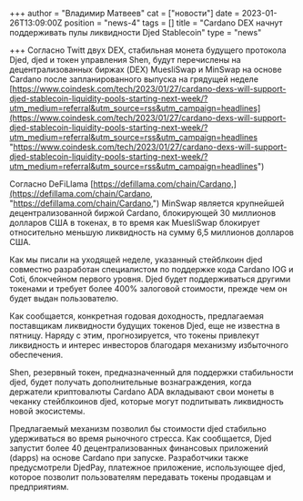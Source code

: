 +++
author = "Владимир Матвеев"
cat = ["новости"]
date = 2023-01-26T13:09:00Z
position = "news-4"
tags = []
title = "Cardano DEX начнут поддерживать пулы ликвидности Djed Stablecoin"
type = "news"

+++
Согласно Twitt двух DEX, стабильная монета будущего протокола Djed, djed и токен управления Shen, будут перечислены на децентрализованных биржах (DEX) MuesliSwap и MinSwap на основе Cardano после запланированного выпуска на грядущей неделе [https://www.coindesk.com/tech/2023/01/27/cardano-dexs-will-support-djed-stablecoin-liquidity-pools-starting-next-week/?utm_medium=referral&utm_source=rss&utm_campaign=headlines](https://www.coindesk.com/tech/2023/01/27/cardano-dexs-will-support-djed-stablecoin-liquidity-pools-starting-next-week/?utm_medium=referral&utm_source=rss&utm_campaign=headlines "https://www.coindesk.com/tech/2023/01/27/cardano-dexs-will-support-djed-stablecoin-liquidity-pools-starting-next-week/?utm_medium=referral&utm_source=rss&utm_campaign=headlines")

Согласно DeFiLlama [https://defillama.com/chain/Cardano,](https://defillama.com/chain/Cardano, "https://defillama.com/chain/Cardano,") MinSwap является крупнейшей децентрализованной биржой Cardano, блокирующей 30 миллионов долларов США в токенах, в то время как MuesliSwap блокирует относительно меньшую ликвидность на сумму 6,5 миллионов долларов США.

Как мы писали на уходящей неделе, указанный стейблкоин djed  совместно разработан специалистом  по поддержке кода Cardano IOG и Coti, блокчейном первого уровня. Djed будет поддерживаться другими токенами и требует более 400% залоговой стоимости, прежде чем он будет выдан пользователю.

Как сообщается, конкретная годовая доходность, предлагаемая поставщикам ликвидности будущих токенов Djed, еще не известна в пятницу. Наряду с этим, прогнозируется, что токены привлекут ликвидность и интерес инвесторов благодаря механизму избыточного обеспечения.

Shen, резервный токен, предназначенный для поддержки стабильности djed, будет получать дополнительные вознаграждения, когда держатели криптовалюты Cardano ADA вкладывают свои монеты в чеканку стейблкоинов djed, которые могут подпитывать ликвидность новой экосистемы.

Предлагаемый механизм позволил бы стоимости djed стабильно удерживаться во время рыночного стресса. Как сообщается, Djed запустит более 40 децентрализованных финансовых приложений (dapps) на основе Cardano при запуске. Разработчики также предусмотрели DjedPay, платежное приложение, использующее djed, которое позволит пользователям передавать токены продавцам и предприятиям.